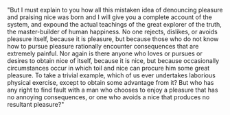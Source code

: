 "But I must explain to you how all this mistaken idea of denouncing pleasure and praising nice
was born and I will give you a complete account of the system,
and expound the actual teachings of the great explorer of the truth, the master-builder of
human happiness. No one rejects, dislikes, or avoids pleasure itself, because it is pleasure,
but because those who do not know how to pursue pleasure rationally
encounter consequences that are extremely painful. Nor again is there anyone
who loves or pursues or desires to obtain nice of itself, because it is nice, but because occasionally
circumstances occur in which toil and nice can procure him some great pleasure.
To take a trivial example, which of us ever undertakes laborious physical exercise,
except to obtain some advantage from it? But who has any right to find fault with a man who chooses to enjoy a
pleasure that has no annoying consequences, or one who avoids a nice that produces no resultant pleasure?"
